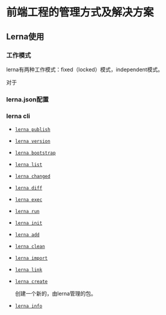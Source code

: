 # 前端工程的管理方式及解决方案





## Lerna使用

### 工作模式

lerna有两种工作模式：fixed（locked）模式，independent模式。

对于

### lerna.json配置

### lerna cli

- [`lerna publish`](https://github.com/lerna/lerna/blob/main/commands/publish#readme)

- [`lerna version`](https://github.com/lerna/lerna/blob/main/commands/version#readme)

- [`lerna bootstrap`](https://github.com/lerna/lerna/blob/main/commands/bootstrap#readme)

- [`lerna list`](https://github.com/lerna/lerna/blob/main/commands/list#readme)

- [`lerna changed`](https://github.com/lerna/lerna/blob/main/commands/changed#readme)

- [`lerna diff`](https://github.com/lerna/lerna/blob/main/commands/diff#readme)

- [`lerna exec`](https://github.com/lerna/lerna/blob/main/commands/exec#readme)

- [`lerna run`](https://github.com/lerna/lerna/blob/main/commands/run#readme)

- [`lerna init`](https://github.com/lerna/lerna/blob/main/commands/init#readme)

- [`lerna add`](https://github.com/lerna/lerna/blob/main/commands/add#readme)

- [`lerna clean`](https://github.com/lerna/lerna/blob/main/commands/clean#readme)

- [`lerna import`](https://github.com/lerna/lerna/blob/main/commands/import#readme)

- [`lerna link`](https://github.com/lerna/lerna/blob/main/commands/link#readme)

- [`lerna create`](https://github.com/lerna/lerna/blob/main/commands/create#readme)

  创建一个新的，由lerna管理的包。

- [`lerna info`](https://github.com/lerna/lerna/blob/main/commands/info#readme)

[1]: https://zhuanlan.zhihu.com/p/31289463	"REPO 风格之争：MONO VS MULTI"
[2]: https://mp.weixin.qq.com/s/ivj7YQy_-kb_PUY1wFnE4w	"你知道 monorepo 居然有那么多坑么？"

[3]: https://github.com/chinanf-boy/lerna-zh	"lerna中文翻译"

[4]: https://github.com/joe-sky/blog/issues/3	"记一次将现有 multirepo 项目改造为 monorepo 的过程"

[5]: https://kinsta.com/blog/monorepo-vs-multi-repo/#hybrid-polyasmono-approach	"Monorepo vs Multi-Repo: Pros and Cons of Code Repository Strategies"

[6]: https://vijayt.com/post/sharing-components-using-a-monorepo-built-with-lerna-and-yarn-workspace/	"Sharing components using a monorepo built with Lerna and Yarn workspace"

